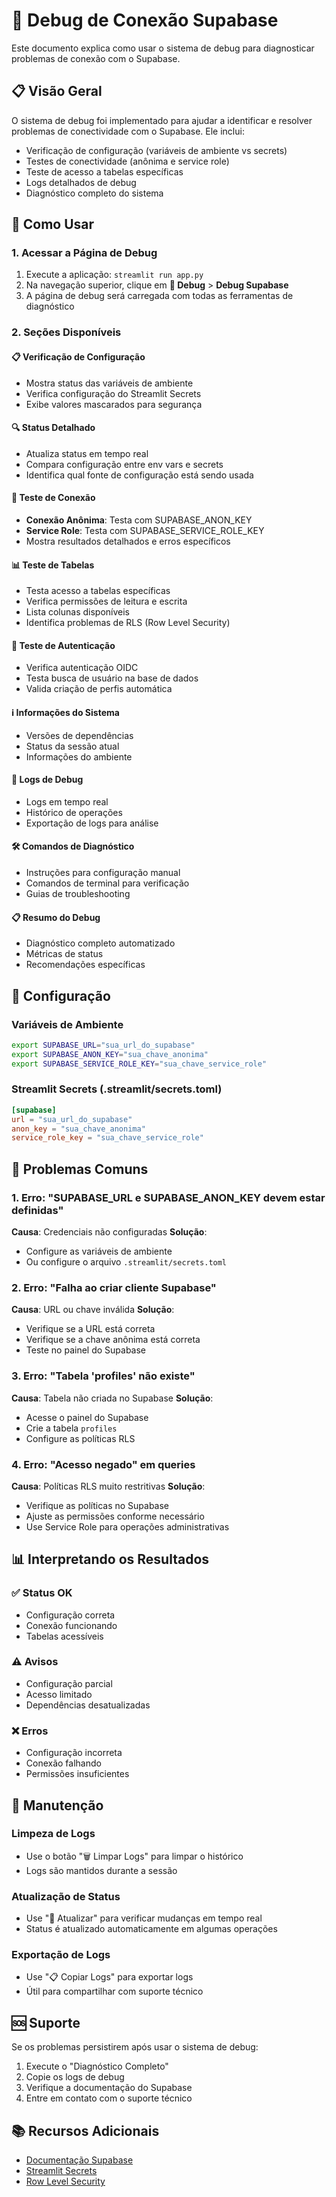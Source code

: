 # 🔧 Debug de Conexão Supabase

Este documento explica como usar o sistema de debug para diagnosticar problemas de conexão com o Supabase.

## 📋 Visão Geral

O sistema de debug foi implementado para ajudar a identificar e resolver problemas de conectividade com o Supabase. Ele inclui:

- Verificação de configuração (variáveis de ambiente vs secrets)
- Testes de conectividade (anônima e service role)
- Teste de acesso a tabelas específicas
- Logs detalhados de debug
- Diagnóstico completo do sistema

## 🚀 Como Usar

### 1. Acessar a Página de Debug

1. Execute a aplicação: `streamlit run app.py`
2. Na navegação superior, clique em **🔧 Debug** > **Debug Supabase**
3. A página de debug será carregada com todas as ferramentas de diagnóstico

### 2. Seções Disponíveis

#### 📋 Verificação de Configuração
- Mostra status das variáveis de ambiente
- Verifica configuração do Streamlit Secrets
- Exibe valores mascarados para segurança

#### 🔍 Status Detalhado
- Atualiza status em tempo real
- Compara configuração entre env vars e secrets
- Identifica qual fonte de configuração está sendo usada

#### 🔌 Teste de Conexão
- **Conexão Anônima**: Testa com SUPABASE_ANON_KEY
- **Service Role**: Testa com SUPABASE_SERVICE_ROLE_KEY
- Mostra resultados detalhados e erros específicos

#### 📊 Teste de Tabelas
- Testa acesso a tabelas específicas
- Verifica permissões de leitura e escrita
- Lista colunas disponíveis
- Identifica problemas de RLS (Row Level Security)

#### 👤 Teste de Autenticação
- Verifica autenticação OIDC
- Testa busca de usuário na base de dados
- Valida criação de perfis automática

#### ℹ️ Informações do Sistema
- Versões de dependências
- Status da sessão atual
- Informações do ambiente

#### 📝 Logs de Debug
- Logs em tempo real
- Histórico de operações
- Exportação de logs para análise

#### 🛠️ Comandos de Diagnóstico
- Instruções para configuração manual
- Comandos de terminal para verificação
- Guias de troubleshooting

#### 📋 Resumo do Debug
- Diagnóstico completo automatizado
- Métricas de status
- Recomendações específicas

## 🔧 Configuração

### Variáveis de Ambiente

```bash
export SUPABASE_URL="sua_url_do_supabase"
export SUPABASE_ANON_KEY="sua_chave_anonima"
export SUPABASE_SERVICE_ROLE_KEY="sua_chave_service_role"
```

### Streamlit Secrets (.streamlit/secrets.toml)

```toml
[supabase]
url = "sua_url_do_supabase"
anon_key = "sua_chave_anonima"
service_role_key = "sua_chave_service_role"
```

## 🐛 Problemas Comuns

### 1. Erro: "SUPABASE_URL e SUPABASE_ANON_KEY devem estar definidas"

**Causa**: Credenciais não configuradas
**Solução**: 
- Configure as variáveis de ambiente
- Ou configure o arquivo `.streamlit/secrets.toml`

### 2. Erro: "Falha ao criar cliente Supabase"

**Causa**: URL ou chave inválida
**Solução**:
- Verifique se a URL está correta
- Verifique se a chave anônima está correta
- Teste no painel do Supabase

### 3. Erro: "Tabela 'profiles' não existe"

**Causa**: Tabela não criada no Supabase
**Solução**:
- Acesse o painel do Supabase
- Crie a tabela `profiles`
- Configure as políticas RLS

### 4. Erro: "Acesso negado" em queries

**Causa**: Políticas RLS muito restritivas
**Solução**:
- Verifique as políticas no Supabase
- Ajuste as permissões conforme necessário
- Use Service Role para operações administrativas

## 📊 Interpretando os Resultados

### ✅ Status OK
- Configuração correta
- Conexão funcionando
- Tabelas acessíveis

### ⚠️ Avisos
- Configuração parcial
- Acesso limitado
- Dependências desatualizadas

### ❌ Erros
- Configuração incorreta
- Conexão falhando
- Permissões insuficientes

## 🔄 Manutenção

### Limpeza de Logs
- Use o botão "🗑️ Limpar Logs" para limpar o histórico
- Logs são mantidos durante a sessão

### Atualização de Status
- Use "🔄 Atualizar" para verificar mudanças em tempo real
- Status é atualizado automaticamente em algumas operações

### Exportação de Logs
- Use "📋 Copiar Logs" para exportar logs
- Útil para compartilhar com suporte técnico

## 🆘 Suporte

Se os problemas persistirem após usar o sistema de debug:

1. Execute o "Diagnóstico Completo"
2. Copie os logs de debug
3. Verifique a documentação do Supabase
4. Entre em contato com o suporte técnico

## 📚 Recursos Adicionais

- [Documentação Supabase](https://supabase.com/docs)
- [Streamlit Secrets](https://docs.streamlit.io/streamlit-community-cloud/deploy-your-app/secrets-management)
- [Row Level Security](https://supabase.com/docs/guides/auth/row-level-security)

